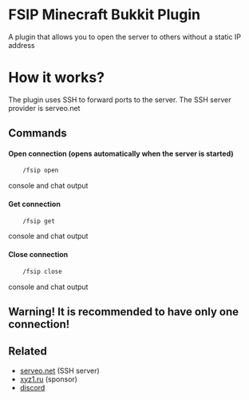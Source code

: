 
# FSIP Minecraft Bukkit Plugin

 A plugin that allows you to open the server to others without a static IP address


# How it works?

 The plugin uses SSH to forward ports to the server. The SSH server provider is serveo.net
## Commands

#### Open connection (opens automatically when the server is started)

```cmd
    /fsip open
```
console and chat output

#### Get connection

```cmd
    /fsip get
```
console and chat output

#### Close connection

```cmd
    /fsip close
```
console and chat output

## Warning! It is recommended to have only one connection!


## Related

- [serveo.net](https://serveo.net/) (SSH server)
- [xyz1.ru](https://xyz1.ru) (sponsor)
- [discord](https://discord.gg/fDBNJUnvWX)
